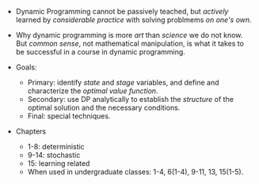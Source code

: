 * Dynamic Programming cannot be passively teached, but _actively_ learned by *considerable practice* with solving problmems _on one's own_.

* Why dynamic programming is more *art* than _science_ we do not know. But *common sense*, not mathematical manipulation, is what it takes to be successful in a course in dynamic programming.

* Goals:
    * Primary: identify *state* and *stage* variables, and define and characterize the *optimal value function*.
    * Secondary: use DP analytically to establish the _structure_ of the optimal solution and the necessary conditions.
    * Final: special techniques.

* Chapters
    * 1-8: deterministic
    * 9-14: stochastic
    * 15: learning related
    * When used in undergraduate classes: 1-4, 6(1-4), 9-11, 13, 15(1-5).
